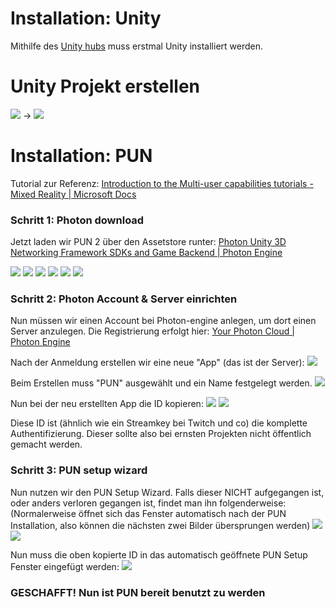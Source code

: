 # Installation: Unity
Mithilfe des [Unity hubs](https://unity3d.com/get-unity/download) muss erstmal Unity installiert werden.

# Unity Projekt erstellen
![](attachments/Pasted%20image%2020220831162402.png)
-> 
![](attachments/Pasted%20image%2020220831162915.png)
# Installation: PUN
Tutorial zur Referenz: [Introduction to the Multi-user capabilities tutorials - Mixed Reality | Microsoft Docs](https://docs.microsoft.com/en-us/windows/mixed-reality/develop/unity/tutorials/mr-learning-sharing-01)

### Schritt 1: Photon download
Jetzt laden wir PUN 2 über den Assetstore runter:
[Photon Unity 3D Networking Framework SDKs and Game Backend | Photon Engine](https://www.photonengine.com/pun)

![](attachments/Pasted%20image%2020220831163238.png)
![](attachments/Pasted%20image%2020220831163331.png)
![](attachments/Pasted%20image%2020220831163455.png)
![](attachments/Pasted%20image%2020220831163423.png)
![](attachments/Pasted%20image%2020220831163540.png)
![](attachments/Pasted%20image%2020220831163605.png)

### Schritt 2: Photon Account & Server einrichten
Nun müssen wir einen Account bei Photon-engine anlegen, um dort einen Server anzulegen.
Die Registrierung erfolgt hier: [Your Photon Cloud | Photon Engine](https://dashboard.photonengine.com/en-US/)

Nach der Anmeldung erstellen wir eine neue "App" (das ist der Server):
![](attachments/Pasted%20image%2020220831164136.png)

Beim Erstellen muss "PUN" ausgewählt und ein Name festgelegt werden.
![](attachments/Pasted%20image%2020220831164335.png)

Nun bei der neu erstellten App die ID kopieren:
![](attachments/Pasted%20image%2020220831164450.png)
![](attachments/Pasted%20image%2020220831164522.png)

Diese ID ist (ähnlich wie ein Streamkey bei Twitch und co) die komplette Authentifizierung. Dieser sollte also bei ernsten Projekten nicht öffentlich gemacht werden.


### Schritt 3: PUN setup wizard
Nun nutzen wir den PUN Setup Wizard. Falls dieser NICHT aufgegangen ist, oder anders verloren gegangen ist, findet man ihn folgenderweise: (Normalerweise öffnet sich das Fenster automatisch nach der PUN Installation, also können die nächsten zwei Bilder übersprungen werden)
![](attachments/Pasted%20image%2020220831165031.png)
![](attachments/Pasted%20image%2020220831165102.png)

Nun muss die oben kopierte ID in das automatisch geöffnete PUN Setup Fenster eingefügt werden:
![](attachments/Pasted%20image%2020220831165229.png)


### GESCHAFFT! Nun ist PUN bereit benutzt zu werden

